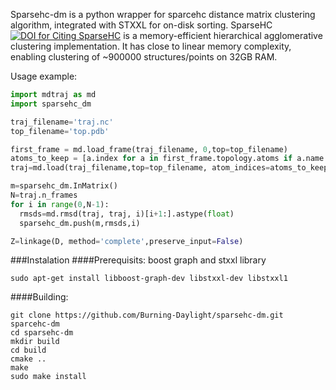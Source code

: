 Sparsehc-dm is a python wrapper for sparcehc distance matrix clustering algorithm, integrated with STXXL for on-disk sorting. SparseHC [![DOI for Citing SparseHC](https://img.shields.io/badge/DOI-10.1016%2Fj.procs.2014.05.001-blue.svg)](http://dx.doi.org/10.1016/j.procs.2014.05.001) is a memory-efficient hierarchical agglomerative clustering implementation. It has close to linear memory complexity, enabling clustering of ~900000 structures/points on 32GB RAM.

Usage example:
```python
import mdtraj as md
import sparsehc_dm

traj_filename='traj.nc'
top_filename='top.pdb'

first_frame = md.load_frame(traj_filename, 0,top=top_filename)
atoms_to_keep = [a.index for a in first_frame.topology.atoms if a.name == 'CA']
traj=md.load(traj_filename,top=top_filename, atom_indices=atoms_to_keep)

m=sparsehc_dm.InMatrix()
N=traj.n_frames
for i in range(0,N-1):
  rmsds=md.rmsd(traj, traj, i)[i+1:].astype(float)
  sparsehc_dm.push(m,rmsds,i)

Z=linkage(D, method='complete',preserve_input=False)
```
###Instalation
####Prerequisits: boost graph and stxxl library
```
sudo apt-get install libboost-graph-dev libstxxl-dev libstxxl1
```
####Building:
```
git clone https://github.com/Burning-Daylight/sparsehc-dm.git sparcehc-dm
cd sparsehc-dm
mkdir build
cd build
cmake ..
make
sudo make install
```